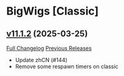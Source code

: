 # BigWigs [Classic]

## [v11.1.2](https://github.com/BigWigsMods/BigWigs_Classic/tree/v11.1.2) (2025-03-25)
[Full Changelog](https://github.com/BigWigsMods/BigWigs_Classic/compare/v11.1.1...v11.1.2) [Previous Releases](https://github.com/BigWigsMods/BigWigs_Classic/releases)

- Update zhCN (#144)  
- Remove some respawn timers on classic  
